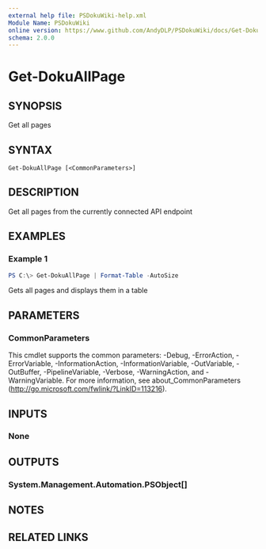 ```yaml
---
external help file: PSDokuWiki-help.xml
Module Name: PSDokuWiki
online version: https://www.github.com/AndyDLP/PSDokuWiki/docs/Get-DokuAllPage.md
schema: 2.0.0
---
```


# Get-DokuAllPage

## SYNOPSIS
Get all pages

## SYNTAX

```
Get-DokuAllPage [<CommonParameters>]
```

## DESCRIPTION
Get all pages from the currently connected API endpoint

## EXAMPLES

### Example 1
```powershell
PS C:\> Get-DokuAllPage | Format-Table -AutoSize
```

Gets all pages and displays them in a table

## PARAMETERS

### CommonParameters
This cmdlet supports the common parameters: -Debug, -ErrorAction, -ErrorVariable, -InformationAction, -InformationVariable, -OutVariable, -OutBuffer, -PipelineVariable, -Verbose, -WarningAction, and -WarningVariable. For more information, see about_CommonParameters (http://go.microsoft.com/fwlink/?LinkID=113216).

## INPUTS

### None

## OUTPUTS

### System.Management.Automation.PSObject[]

## NOTES

## RELATED LINKS
